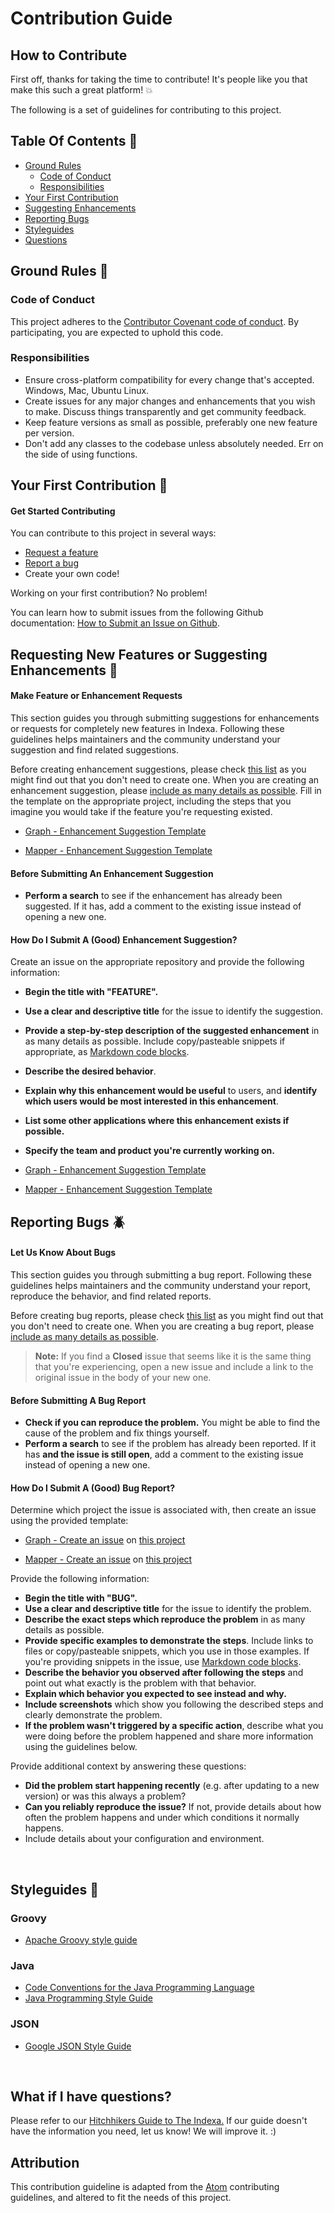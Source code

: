 # Contribution Guide

## How to Contribute 

First off, thanks for taking the time to contribute! It's people like you that make this such a great platform! :boom:

The following is a set of guidelines for contributing to this project.

## Table Of Contents :bookmark_tabs:

* [Ground Rules](#code-of-conduct)
    * [Code of Conduct](#code-of-conduct)
    * [Responsibilities](#responsibilities)
* [Your First Contribution](#get-started-contributing)
* [Suggesting Enhancements](#make-feature-or-enhancement-requests)
* [Reporting Bugs](#let-us-know-about-bugs)
* [Styleguides](#groovy)
* [Questions](#what-if-i-have-questions)


## Ground Rules :scroll:

### Code of Conduct

This project adheres to the [Contributor Covenant code of conduct](https://usaa.github.io/#/conduct). By participating, you are expected to uphold this code. 

### Responsibilities

* Ensure cross-platform compatibility for every change that's accepted. Windows, Mac, Ubuntu Linux.
* Create issues for any major changes and enhancements that you wish to make. Discuss things transparently and get community feedback.
* Keep feature versions as small as possible, preferably one new feature per version.
* Don't add any classes to the codebase unless absolutely needed. Err on the side of using functions.


## Your First Contribution :baby:

#### Get Started Contributing

You can contribute to this project in several ways:
- [Request a feature](#make-feature-or-enhancement-requests)
- [Report a bug](#let-us-know-about-bugs)
- Create your own code!

Working on your first contribution? No problem! 

You can learn how to submit issues from the following Github documentation: [How to Submit an Issue on Github](https://guides.github.com/features/issues/).

## Requesting New Features or Suggesting Enhancements :tada:

#### Make Feature or Enhancement Requests

This section guides you through submitting suggestions for enhancements or requests for completely new features in Indexa. Following these guidelines helps maintainers and the community understand your suggestion and find related suggestions.

Before creating enhancement suggestions, please check [this list](#before-submitting-an-enhancement-suggestion) as you might find out that you don't need to create one. When you are creating an enhancement suggestion, please [include as many details as possible](#how-do-i-submit-a-good-enhancement-suggestion). Fill in the template on the appropriate project, including the steps that you imagine you would take if the feature you're requesting existed.

* [Graph - Enhancement Suggestion Template](./indexa-graph/ISSUE_TEMPLATE.md)
 
* [Mapper - Enhancement Suggestion Template](./indexa-mapper/ISSUE_TEMPLATE.md)

#### Before Submitting An Enhancement Suggestion

* **Perform a search** to see if the enhancement has already been suggested. If it has, add a comment to the existing issue instead of opening a new one.

#### How Do I Submit A (Good) Enhancement Suggestion?

Create an issue on the appropriate repository and provide the following information:

* **Begin the title with "FEATURE".** 
* **Use a clear and descriptive title** for the issue to identify the suggestion.
* **Provide a step-by-step description of the suggested enhancement** in as many details as possible. Include copy/pasteable snippets if appropriate, as [Markdown code blocks](https://help.github.com/articles/markdown-basics/#multiple-lines).
* **Describe the desired behavior**.
* **Explain why this enhancement would be useful** to users, and **identify which users would be most interested in this enhancement**.
* **List some other applications where this enhancement exists if possible.**
* **Specify the team and product you're currently working on.**

* [Graph - Enhancement Suggestion Template](./indexa-graph/ISSUE_TEMPLATE.md)
 
* [Mapper - Enhancement Suggestion Template](./indexa-mapper/ISSUE_TEMPLATE.md)

## Reporting Bugs :beetle:

#### Let Us Know About Bugs

This section guides you through submitting a bug report. Following these guidelines helps maintainers and the community understand your report, reproduce the behavior, and find related reports. 

Before creating bug reports, please check [this list](#before-submitting-a-bug-report) as you might find out that you don't need to create one. When you are creating a bug report, please [include as many details as possible](#how-do-i-submit-a-good-bug-report). 

> **Note:** If you find a **Closed** issue that seems like it is the same thing that you're experiencing, open a new issue and include a link to the original issue in the body of your new one.

#### Before Submitting A Bug Report

* **Check if you can reproduce the problem.** You might be able to find the cause of the problem and fix things yourself.
* **Perform a search** to see if the problem has already been reported. If it has **and the issue is still open**, add a comment to the existing issue instead of opening a new one.

#### How Do I Submit A (Good) Bug Report?

Determine which project the issue is associated with, then create an issue using the provided template:

* [Graph - Create an issue](./ISSUE_TEMPLATE.md) on [this project](./indexa-graph/)

* [Mapper - Create an issue](./ISSUE_TEMPLATE.md) on [this project](./indexa-mapper/) 

Provide the following information:
* **Begin the title with "BUG".** 
* **Use a clear and descriptive title** for the issue to identify the problem.
* **Describe the exact steps which reproduce the problem** in as many details as possible.
* **Provide specific examples to demonstrate the steps**. Include links to files or copy/pasteable snippets, which you use in those examples. If you're providing snippets in the issue, use [Markdown code blocks](https://help.github.com/articles/markdown-basics/#multiple-lines).
* **Describe the behavior you observed after following the steps** and point out what exactly is the problem with that behavior.
* **Explain which behavior you expected to see instead and why.**
* **Include screenshots** which show you following the described steps and clearly demonstrate the problem.
* **If the problem wasn't triggered by a specific action**, describe what you were doing before the problem happened and share more information using the guidelines below.

Provide additional context by answering these questions:

* **Did the problem start happening recently** (e.g. after updating to a new version) or was this always a problem?
* **Can you reliably reproduce the issue?** If not, provide details about how often the problem happens and under which conditions it normally happens.
* Include details about your configuration and environment.

<br>

## Styleguides :dancer:

### Groovy
- [Apache Groovy style guide](http://groovy-lang.org/style-guide.html)

### Java
- [Code Conventions for the Java Programming Language](http://www.oracle.com/technetwork/java/codeconvtoc-136057.html)
- [Java Programming Style Guide](http://javaranch.com/style.jsp)

### JSON
- [Google JSON Style Guide](https://google.github.io/styleguide/jsoncstyleguide.xml)


<br>

## What if I have questions?

Please refer to our [Hitchhikers Guide to The Indexa.](./docs/index.md) 
If our guide doesn't have the information you need, let us know! We will improve it. :)

## Attribution 

This contribution guideline is adapted from the [Atom](https://github.com/atom/atom/blob/master/CONTRIBUTING.md) contributing guidelines, and altered to fit the needs of this project.

